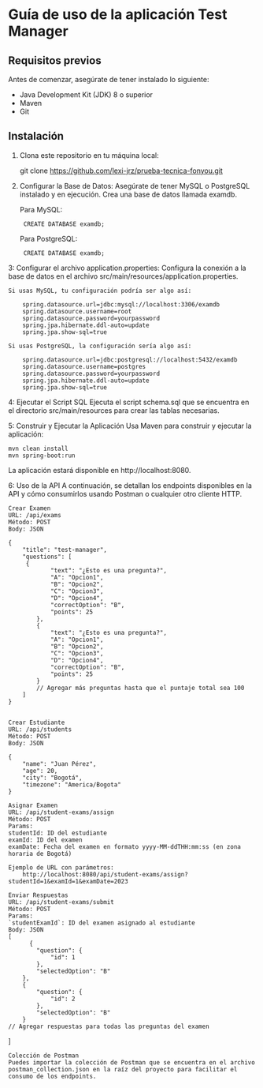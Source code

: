 # Guía de uso de la aplicación Test Manager

## Requisitos previos

Antes de comenzar, asegúrate de tener instalado lo siguiente:

- Java Development Kit (JDK) 8 o superior
- Maven
- Git

## Instalación

1. Clona este repositorio en tu máquina local:

   git clone https://github.com/lexi-jrz/prueba-tecnica-fonyou.git

2. Configurar la Base de Datos:
   Asegúrate de tener MySQL o PostgreSQL instalado y en ejecución. Crea una base de datos llamada examdb.

	Para MySQL:

		CREATE DATABASE examdb;

	Para PostgreSQL:

		CREATE DATABASE examdb;

3: Configurar el archivo application.properties:
   Configura la conexión a la base de datos en el archivo src/main/resources/application.properties.
   	
	Si usas MySQL, tu configuración podría ser algo así:
	
		spring.datasource.url=jdbc:mysql://localhost:3306/examdb
		spring.datasource.username=root
		spring.datasource.password=yourpassword
		spring.jpa.hibernate.ddl-auto=update
		spring.jpa.show-sql=true

	Si usas PostgreSQL, la configuración sería algo así:

		spring.datasource.url=jdbc:postgresql://localhost:5432/examdb
		spring.datasource.username=postgres
		spring.datasource.password=yourpassword
		spring.jpa.hibernate.ddl-auto=update
		spring.jpa.show-sql=true

4: Ejecutar el Script SQL
   Ejecuta el script schema.sql que se encuentra en el directorio src/main/resources para crear las tablas necesarias.

5: Construir y Ejecutar la Aplicación
   Usa Maven para construir y ejecutar la aplicación:

	mvn clean install
	mvn spring-boot:run

   La aplicación estará disponible en http://localhost:8080.

6: Uso de la API
   A continuación, se detallan los endpoints disponibles en la API y cómo consumirlos usando Postman o cualquier otro cliente HTTP.

	Crear Examen
	URL: /api/exams
	Método: POST
	Body: JSON

	{
    	"title": "test-manager",
    	"questions": [
       	 {
        	    "text": "¿Esto es una pregunta?",
            	"A": "Opcion1",
            	"B": "Opcion2",
            	"C": "Opcion3",
            	"D": "Opcion4",
            	"correctOption": "B",
            	"points": 25
        	},
        	{
            	"text": "¿Esto es una pregunta?",
            	"A": "Opcion1",
            	"B": "Opcion2",
            	"C": "Opcion3",
            	"D": "Opcion4",
            	"correctOption": "B",
            	"points": 25
        	}
        	// Agregar más preguntas hasta que el puntaje total sea 100
    	]
	}


	Crear Estudiante
	URL: /api/students
	Método: POST
	Body: JSON

	{
    	"name": "Juan Pérez",
    	"age": 20,
    	"city": "Bogotá",
    	"timezone": "America/Bogota"
	}

	Asignar Examen
	URL: /api/student-exams/assign
	Método: POST
	Params:
	studentId: ID del estudiante
	examId: ID del examen
	examDate: Fecha del examen en formato yyyy-MM-ddTHH:mm:ss (en zona horaria de Bogotá)

	Ejemplo de URL con parámetros:
		http://localhost:8080/api/student-exams/assign?studentId=1&examId=1&examDate=2023

	Enviar Respuestas
	URL: /api/student-exams/submit
	Método: POST
	Params:
	`studentExamId`: ID del examen asignado al estudiante
	Body: JSON
	[
    	  {
        	"question": {
            	"id": 1
        	},
        	"selectedOption": "B"
    	},
    	{
        	"question": {
            	"id": 2
        	},
        	"selectedOption": "B"
    	}
    // Agregar respuestas para todas las preguntas del examen
]

	Colección de Postman
	Puedes importar la colección de Postman que se encuentra en el archivo postman_collection.json en la raíz del proyecto para facilitar el consumo de los endpoints.